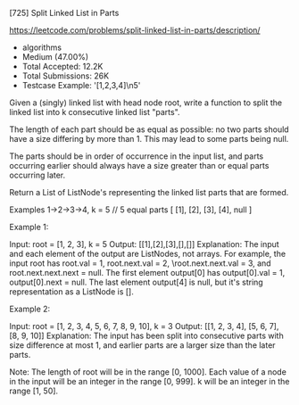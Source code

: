 [725] Split Linked List in Parts  

https://leetcode.com/problems/split-linked-list-in-parts/description/

* algorithms
* Medium (47.00%)
* Total Accepted:    12.2K
* Total Submissions: 26K
* Testcase Example:  '[1,2,3,4]\n5'

Given a (singly) linked list with head node root, write a function to split the linked list into k consecutive linked list "parts".

The length of each part should be as equal as possible: no two parts should have a size differing by more than 1.  This may lead to some parts being null.

The parts should be in order of occurrence in the input list, and parts occurring earlier should always have a size greater than or equal parts occurring later.

Return a List of ListNode's representing the linked list parts that are formed.


Examples
1->2->3->4, k = 5 // 5 equal parts
[ [1], 
[2],
[3],
[4],
null ]

Example 1:

Input: 
root = [1, 2, 3], k = 5
Output: [[1],[2],[3],[],[]]
Explanation:
The input and each element of the output are ListNodes, not arrays.
For example, the input root has root.val = 1, root.next.val = 2, \root.next.next.val = 3, and root.next.next.next = null.
The first element output[0] has output[0].val = 1, output[0].next = null.
The last element output[4] is null, but it's string representation as a ListNode is [].



Example 2:

Input: 
root = [1, 2, 3, 4, 5, 6, 7, 8, 9, 10], k = 3
Output: [[1, 2, 3, 4], [5, 6, 7], [8, 9, 10]]
Explanation:
The input has been split into consecutive parts with size difference at most 1, and earlier parts are a larger size than the later parts.



Note:
The length of root will be in the range [0, 1000].
Each value of a node in the input will be an integer in the range [0, 999].
k will be an integer in the range [1, 50].

